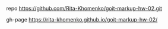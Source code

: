 repo https://github.com/Rita-Khomenko/goit-markup-hw-02.git

gh-page https://rita-khomenko.github.io/goit-markup-hw-02/
